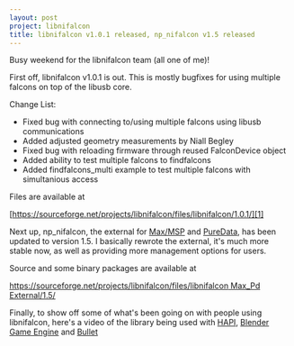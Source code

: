 ```yaml
---
layout: post
project: libnifalcon
title: libnifalcon v1.0.1 released, np_nifalcon v1.5 released
---
```


Busy weekend for the libnifalcon team (all one of me)!

First off, libnifalcon v1.0.1 is out. This is mostly bugfixes for using multiple falcons on top of the libusb core.

Change List:

* Fixed bug with connecting to/using multiple falcons using libusb communications
* Added adjusted geometry measurements by Niall Begley
* Fixed bug with reloading firmware through reused FalconDevice object
* Added ability to test multiple falcons to findfalcons
* Added findfalcons_multi example to test multiple falcons with simultanious access

Files are available at

[https://sourceforge.net/projects/libnifalcon/files/libnifalcon/1.0.1/][1]

Next up, np_nifalcon, the external for [Max/MSP][2] and [PureData][3], has been updated to version 1.5. I basically rewrote the external, it's much more stable now, as well as providing more management options for users. 

Source and some binary packages are available at

[https://sourceforge.net/projects/libnifalcon/files/libnifalcon Max_Pd External/1.5/][4]

Finally, to show off some of what's been going on with people using libnifalcon, here's a video of the library being used with [HAPI][5], [Blender Game Engine][6] and [Bullet][7]

<object width="425" height="344"><param name="movie" value="http://www.youtube.com/v/mVm1kYulHnE&hl=en&fs=1&"></param><param name="allowFullScreen" value="true"></param><param name="allowscriptaccess" value="always"></param><embed src="http://www.youtube.com/v/mVm1kYulHnE&hl=en&fs=1&" type="application/x-shockwave-flash" allowscriptaccess="always" allowfullscreen="true" width="425" height="344"></embed></object>

[1]: https://sourceforge.net/projects/libnifalcon/files/libnifalcon/1.0.1/
[2]: http://www.cycling74.com
[3]: http://www.puredata.info
[4]: https://sourceforge.net/projects/libnifalcon/files/libnifalcon%20Max_Pd%20External/1.5/
[5]: http://www.h3d.org
[6]: http://www.blender.org
[7]: http://www.bulletphysics.com
